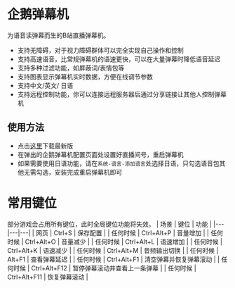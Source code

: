 # 企鹅弹幕机
为语音读弹幕而生的B站直播弹幕机。
- 支持无障碍，对于视力障碍群体可以完全实现自己操作和控制
- 支持高速语音，比常规弹幕机的语速更快，可以在大量弹幕时降低语音延迟
- 支持多种过滤功能，如屏蔽词/表情包等
- 支持图表显示弹幕机实时数据，方便在线调节参数
- 支持中文/英文/
日语
- 支持远程控制功能，你可以连接远程服务器后通过分享链接让其他人控制弹幕机

## 使用方法
- 点击[这里](https://github.com/xqe2011/danmuji/releases/download/latest/launcher.exe)下载最新版
- 在弹出的企鹅弹幕机配置页面处设置好直播间号，重启弹幕机
- 如果需要使用日语功能，请在`系统-语言-添加语言`处选择日语，只勾选语音包其他无需勾选，安装完成重启弹幕机即可

# 常用键位
部分游戏会占用所有键位，此时全局键位功能将失效。 
| 场景 | 键位 | 功能 |
|---|---|---|
| 网页 | Ctrl+S | 保存配置 |
| 任何时候 | Ctrl+Alt+P | 音量增加 |
| 任何时候 | Ctrl+Alt+O | 音量减少 |
| 任何时候 | Ctrl+Alt+L | 语速增加 |
| 任何时候 | Ctrl+Alt+K | 语速减少 |
| 任何时候 | Ctrl+Alt+M | 音频输出切换 |
| 任何时候 | Alt+F1 | 查看弹幕延迟 |
| 任何时候 | Ctrl+Alt+F1 | 清空弹幕并恢复弹幕滚动 |
| 任何时候 | Ctrl+Alt+F12 | 暂停弹幕滚动并查看上一条弹幕 |
| 任何时候 | Ctrl+Alt+F11 | 恢复弹幕滚动 |